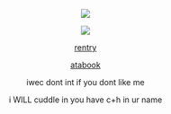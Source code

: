 <p align="center">
  <img src="https://pbs.twimg.com/media/GzVrQ5OWUAAh1CD?format=png&name=240x240">
  </p
   < div align=center>


</p>
<p align="center">
  <img src="https://komarev.com/ghpvc/?username=hamatours&label=vistors&color=d6313a">
  </p
   < div align=center>
  

  
</div>

<div align=center>
  
  
  [rentry](https://rentry.co/miracletoi) 
 
  [atabook](https://kurode.atabook.org/) 
  
  
</div>

<p align="center">
iwec dont int if you dont like me
  <p align="center">
i WILL cuddle in you have c+h in ur name
</p

